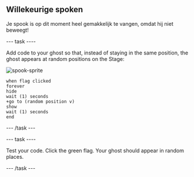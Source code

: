 ## Willekeurige spoken

Je spook is op dit moment heel gemakkelijk te vangen, omdat hij niet beweegt!

\--- task \----

Add code to your ghost so that, instead of staying in the same position, the ghost appears at random positions on the Stage:

![spook-sprite](images/ghost-sprite.png)

```blocks3
when flag clicked
forever
hide
wait (1) seconds
+go to (random position v)
show
wait (1) seconds
end
```

\--- /task \---

\--- task \----

Test your code. Click the green flag. Your ghost should appear in random places.

\--- /task \---